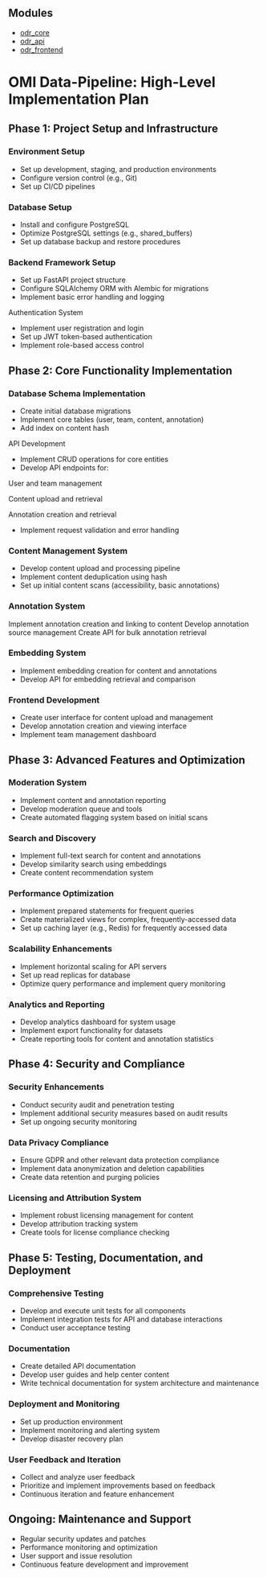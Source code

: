 ## Modules

- [odr_core](./odr_core/README.md)
- [odr_api](./odr_api/README.md)
- [odr_frontend](./odr_frontend/README.md)

# OMI Data-Pipeline: High-Level Implementation Plan

## Phase 1: Project Setup and Infrastructure

### Environment Setup

- Set up development, staging, and production environments
- Configure version control (e.g., Git)
- Set up CI/CD pipelines


### Database Setup

- Install and configure PostgreSQL
- Optimize PostgreSQL settings (e.g., shared_buffers)
- Set up database backup and restore procedures


### Backend Framework Setup

- Set up FastAPI project structure
- Configure SQLAlchemy ORM with Alembic for migrations
- Implement basic error handling and logging

Authentication System

- Implement user registration and login
- Set up JWT token-based authentication
- Implement role-based access control


## Phase 2: Core Functionality Implementation

### Database Schema Implementation

- Create initial database migrations
- Implement core tables (user, team, content, annotation)
- Add index on content hash


API Development

- Implement CRUD operations for core entities
- Develop API endpoints for:

User and team management

Content upload and retrieval

Annotation creation and retrieval

- Implement request validation and error handling


### Content Management System

- Develop content upload and processing pipeline
- Implement content deduplication using hash
- Set up initial content scans (accessibility, basic annotations)


### Annotation System

Implement annotation creation and linking to content
Develop annotation source management
Create API for bulk annotation retrieval


### Embedding System

- Implement embedding creation for content and annotations
- Develop API for embedding retrieval and comparison


### Frontend Development

- Create user interface for content upload and management
- Develop annotation creation and viewing interface
- Implement team management dashboard



## Phase 3: Advanced Features and Optimization

### Moderation System

- Implement content and annotation reporting
- Develop moderation queue and tools
- Create automated flagging system based on initial scans


### Search and Discovery

- Implement full-text search for content and annotations
- Develop similarity search using embeddings
- Create content recommendation system


### Performance Optimization

- Implement prepared statements for frequent queries
- Create materialized views for complex, frequently-accessed data
- Set up caching layer (e.g., Redis) for frequently accessed data


### Scalability Enhancements

- Implement horizontal scaling for API servers
- Set up read replicas for database
- Optimize query performance and implement query monitoring


### Analytics and Reporting

- Develop analytics dashboard for system usage
- Implement export functionality for datasets
- Create reporting tools for content and annotation statistics



## Phase 4: Security and Compliance

### Security Enhancements

- Conduct security audit and penetration testing
- Implement additional security measures based on audit results
- Set up ongoing security monitoring


### Data Privacy Compliance

- Ensure GDPR and other relevant data protection compliance
- Implement data anonymization and deletion capabilities
- Create data retention and purging policies


### Licensing and Attribution System

- Implement robust licensing management for content
- Develop attribution tracking system
- Create tools for license compliance checking



## Phase 5: Testing, Documentation, and Deployment

### Comprehensive Testing

- Develop and execute unit tests for all components
- Implement integration tests for API and database interactions
- Conduct user acceptance testing


### Documentation

- Create detailed API documentation
- Develop user guides and help center content
- Write technical documentation for system architecture and maintenance


### Deployment and Monitoring

- Set up production environment
- Implement monitoring and alerting system
- Develop disaster recovery plan


### User Feedback and Iteration

- Collect and analyze user feedback
- Prioritize and implement improvements based on feedback
- Continuous iteration and feature enhancement



## Ongoing: Maintenance and Support

- Regular security updates and patches
- Performance monitoring and optimization
- User support and issue resolution
- Continuous feature development and improvement
